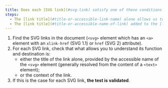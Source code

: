 ```yaml
---
title: Does each [SVG link](#svg-link) satisfy one of these conditions (except in particular cases)?
steps:
  - The [link title](#title-or-accessible-link-name) alone allows us to understand its function and destination.
  - The [link title](#title-or-accessible-name-of-link) added to the [link context](#link-context) allows us to understand its function and destination.
---
```


1. Find the SVG links in the document (`<svg>` element which has an `<a>` element with an `xlink-href` (SVG 1.1) or `href` (SVG 2) attribute).
2. For each SVG link, check that what allows you to understand its function and destination is:
   - either the title of the link alone, provided by the accessible name of the `<svg>` element (generally resolved from the content of a `<text>` element);
   - or the context of the link.
3. If this is the case for each SVG link, **the test is validated**.

